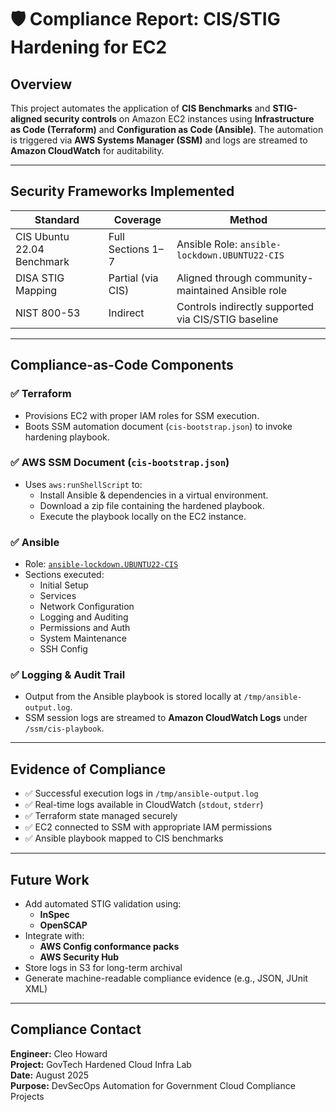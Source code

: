 # 🛡️ Compliance Report: CIS/STIG Hardening for EC2

## Overview

This project automates the application of **CIS Benchmarks** and **STIG-aligned security controls** on Amazon EC2 instances using **Infrastructure as Code (Terraform)** and **Configuration as Code (Ansible)**. The automation is triggered via **AWS Systems Manager (SSM)** and logs are streamed to **Amazon CloudWatch** for auditability.

---

## Security Frameworks Implemented

| Standard         | Coverage     | Method                         |
|------------------|--------------|--------------------------------|
| CIS Ubuntu 22.04 Benchmark | Full Sections 1–7 | Ansible Role: `ansible-lockdown.UBUNTU22-CIS` |
| DISA STIG Mapping | Partial (via CIS) | Aligned through community-maintained Ansible role |
| NIST 800-53       | Indirect      | Controls indirectly supported via CIS/STIG baseline |

---

## Compliance-as-Code Components

### ✅ Terraform

- Provisions EC2 with proper IAM roles for SSM execution.
- Boots SSM automation document (`cis-bootstrap.json`) to invoke hardening playbook.

### ✅ AWS SSM Document (`cis-bootstrap.json`)

- Uses `aws:runShellScript` to:
  - Install Ansible & dependencies in a virtual environment.
  - Download a zip file containing the hardened playbook.
  - Execute the playbook locally on the EC2 instance.

### ✅ Ansible

- Role: [`ansible-lockdown.UBUNTU22-CIS`](https://galaxy.ansible.com/ansible-lockdown/UBUNTU22-CIS)
- Sections executed:
  - Initial Setup
  - Services
  - Network Configuration
  - Logging and Auditing
  - Permissions and Auth
  - System Maintenance
  - SSH Config

### ✅ Logging & Audit Trail

- Output from the Ansible playbook is stored locally at `/tmp/ansible-output.log`.
- SSM session logs are streamed to **Amazon CloudWatch Logs** under `/ssm/cis-playbook`.

---

## Evidence of Compliance

- ✅ Successful execution logs in `/tmp/ansible-output.log`
- ✅ Real-time logs available in CloudWatch (`stdout`, `stderr`)
- ✅ Terraform state managed securely
- ✅ EC2 connected to SSM with appropriate IAM permissions
- ✅ Ansible playbook mapped to CIS benchmarks

---

## Future Work

- Add automated STIG validation using:
  - **InSpec**
  - **OpenSCAP**
- Integrate with:
  - **AWS Config conformance packs**
  - **AWS Security Hub**
- Store logs in S3 for long-term archival
- Generate machine-readable compliance evidence (e.g., JSON, JUnit XML)

---

## Compliance Contact

**Engineer:** Cleo Howard  
**Project:** GovTech Hardened Cloud Infra Lab  
**Date:** August 2025  
**Purpose:** DevSecOps Automation for Government Cloud Compliance Projects